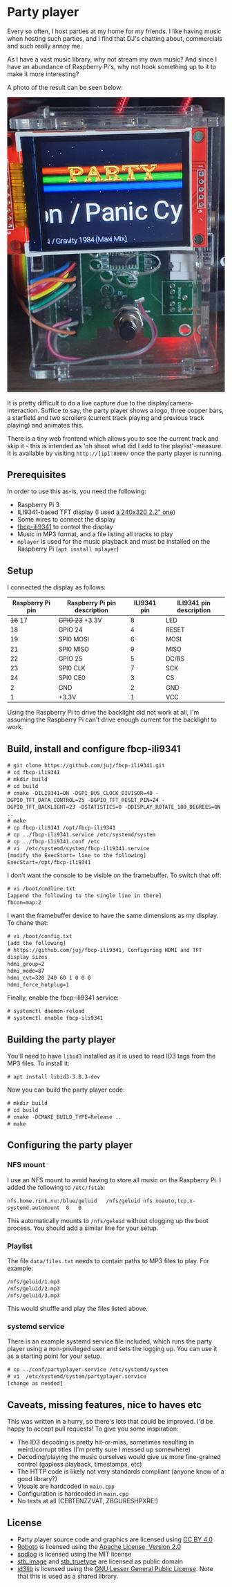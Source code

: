 # Party player

Every so often, I host parties at my home for my friends. I like having music when hosting such parties, and I find that DJ's chatting about, commercials and such really annoy me.

As I have a vast music library, why not stream my own music? And since I have an abundance of Raspberry Pi's, why not hook something up to it to make it more interesting?

A photo of the result can be seen below:

![Party player](img/partyplayer.jpg)

It is pretty difficult to do a live capture due to the display/camera-interaction. Suffice to say, the party player shows a logo, three copper bars, a starfield and two scrollers (current track playing and previous track playing) and animates this.

There is a tiny web frontend which allows you to see the current track and skip it - this is intended as 'oh shoot what did I add to the playlist'-measure. It is available by visiting `http://[ip]:8000/` once the party player is running.

## Prerequisites

In order to use this as-is, you need the following:

  * Raspberry Pi 3
  * ILI9341-based TFT display (I used [a 240x320 2.2" one](https://www.tinytronics.nl/shop/nl/displays/tft/2.2-inch-tft-display-240*320-pixels-ili9341))
  * Some wires to connect the display
  * [fbcp-ili9341](https://github.com/juj/fbcp-ili9341) to control the display
  * Music in MP3 format, and a file listing all tracks to play
  * `mplayer` is used for the music playback and must be installed on the Raspberry Pi (`apt install mplayer`)

## Setup

I connected the display as follows:

|Raspberry Pi pin|Raspberry Pi pin description|ILI9341 pin|ILI9341 pin description|
|----------------|----------------------------|-----------|--------------|
|~~16~~ 17|~~GPIO 23~~ +3.3V|8|LED|
|18|GPIO 24|4|RESET|
|19|SPI0 MOSI|6|MOSI|
|21|SPI0 MISO|9|MISO|
|22|GPIO 25|5|DC/RS|
|23|SPI0 CLK|7|SCK|
|24|SPI0 CE0|3|CS|
|2|GND|2|GND|
|1|+3.3V|1|VCC|

Using the Raspberry Pi to drive the backlight did not work at all, I'm assuming the Raspberry Pi can't drive enough current for the backlight to work.

## Build, install and configure fbcp-ili9341

```
# git clone https://github.com/juj/fbcp-ili9341.git
# cd fbcp-ili9341
# mkdir build
# cd build
# cmake -DILI9341=ON -DSPI_BUS_CLOCK_DIVISOR=40 -DGPIO_TFT_DATA_CONTROL=25 -DGPIO_TFT_RESET_PIN=24 -DGPIO_TFT_BACKLIGHT=23 -DSTATISTICS=0 -DDISPLAY_ROTATE_180_DEGREES=ON ..
# make
# cp fbcp-ili9341 /opt/fbcp-ili9341
# cp ../fbcp-ili9341.service /etc/systemd/system
# cp ../fbcp-ili9341.conf /etc
# vi  /etc/systemd/system/fbcp-ili9341.service 
[modify the ExecStart= line to the following]
ExecStart=/opt/fbcp-ili9341
```

I don't want the console to be visible on the framebuffer. To switch that off:

```
# vi /boot/cmdline.txt
[append the following to the single line in there]
fbcon=map:2
```

I want the framebuffer device to have the same dimensions as my display. To chane that:

```
# vi /boot/config.txt
[add the following]
# https://github.com/juj/fbcp-ili9341, Configuring HDMI and TFT display sizes
hdmi_group=2
hdmi_mode=87
hdmi_cvt=320 240 60 1 0 0 0
hdmi_force_hotplug=1
```

Finally, enable the fbcp-ili9341 service:

```
# systemctl daemon-reload
# systemctl enable fbcp-ili9341
```

## Building the party player

You'll need to have `libid3` installed as it is used to read ID3 tags from the MP3 files. To install it:

```
# apt install libid3-3.8.3-dev
```

Now you can build the party player code:

```
# mkdir build
# cd build
# cmake -DCMAKE_BUILD_TYPE=Release ..
# make
```

## Configuring the party player

### NFS mount

I use an NFS mount to avoid having to store all music on the Raspberry Pi. I added the following to `/etc/fstab`:

```
nfs.home.rink.nu:/blue/geluid	/nfs/geluid	nfs	noauto,tcp,x-systemd.automount	0	0
```

This automatically mounts to `/nfs/geluid` without clogging up the boot process. You should add a similar line for your setup.

### Playlist

The file `data/files.txt` needs to contain paths to MP3 files to play. For example:

```
/nfs/geluid/1.mp3
/nfs/geluid/2.mp3
/nfs/geluid/3.mp3
```

This would shuffle and play the files listed above.

### systemd service

There is an example systemd service file included, which runs the party player using a non-privileged user and sets the logging up. You can use it as a starting point for your setup.

```
# cp ../conf/partyplayer.service /etc/systemd/system
# vi  /etc/systemd/system/partyplayer.service 
[change as needed]
```

## Caveats, missing features, nice to haves etc

This was written in a hurry, so there's lots that could be improved. I'd be happy to accept pull requests! To give you some inspiration:

* The ID3 decoding is pretty hit-or-miss, sometimes resulting in weird/corrupt titles (I'm pretty sure I messed up somewhere)
* Decoding/playing the music ourselves would give us more fine-grained control (gapless playback, timestamps, etc)
* The HTTP code is likely not very standards compliant (anyone know of a good library?)
* Visuals are hardcoded in `main.cpp`
* Configuration is hardcoded in `main.cpp`
* No tests at all (CEBTENZZVAT, ZBGURESHPXRE!)

## License

- Party player source code and graphics are licensed using [CC BY 4.0](https://creativecommons.org/licenses/by/4.0/)
- [Roboto](https://fonts.google.com/specimen/Roboto) is licensed using the [Apache License, Version 2.0](http://www.apache.org/licenses/LICENSE-2.0)
- [spdlog](https://github.com/gabime/spdlog) is licensed using the MIT license
- [stb_image](https://github.com/nothings/stb/blob/master/stb_image.h/) and [stb_truetype](https://github.com/nothings/stb/blob/master/stb_truetype.h) are licensed as public domain
- [id3lib](https://id3lib.sourceforge.net/) is licensed using the [GNU Lesser General Public License](https://www.gnu.org/copyleft/lesser.html). Note that this is used as a shared library.